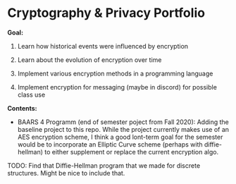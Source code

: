 # Cryptography & Privacy Portfolio

**Goal:**

1. Learn how historical events were influenced by encryption

2. Learn about the evolution of encryption over time

3. Implement various encryption methods in a programming language

5. Implement encryption for messaging (maybe in discord) for possible class use

**Contents:**

- BAARS 4 Programm (end of semester poject from Fall 2020): Adding the baseline project to this repo. While the project currently makes use of an AES encryption scheme, I think a good lont-term goal for the semester would be to incorporate an Elliptic Curve scheme (perhaps with diffie-hellman) to either supplement or replace the current encryption algo. 

TODO: Find that Diffie-Hellman program that we made for discrete structures. Might be nice to include that.

